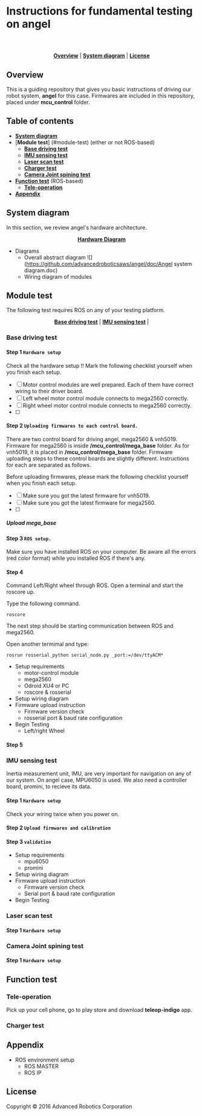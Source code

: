 # Instructions for fundamental testing on angel 

<h1 align="center">
  <img src="" alt="">
</h1>

<p align="center">
<b><a href="#overview">Overview</a></b>
|
<b><a href="#system-diagram">System diagram</a></b>
|
<b><a href="#license">License</a></b>
</p>

## Overview

This is a guiding repository that gives you basic instructions of driving our robot system, **angel** for this case. 
Firmwares are included in this repository, placed under **mcu_control** folder. 

## Table of contents
* [**System diagram**](#system-diagram)
* [**Module test**] (#module-test) (either or not ROS-based)
  * [**Base driving test**](#base-driving-test)
  * [**IMU sensing test**](#imu-sensing-test)
  * [**Laser scan test**](#laser-scan-test)
  * [**Charger test**](#charger-test)
  * [**Camera Joint spining test**](#camera-joint-spining-test)     
* [**Function test**](#function-test) (ROS-based)
  * [**Tele-operation**](#tele-operation) 
* [**Appendix**](#appendix)

## System diagram
In this section, we review angel's hardware architecture.

<p align="center">
<b><a href="#hardware-diagram">Hardware Diagram</a></b>
</p>

* Diagrams
  * Overall abstract diagram
  ![](https://github.com/advancedroboticsaws/angel/doc/Angel system diagram.doc)
  * Wiring diagram of modules
  
## Module test

The following test requires ROS on any of your testing platform.
<p align="center">
<b><a href="#base-driving-test">Base driving test</a></b>
|
<b><a href="#imu-sensing-test">IMU sensing test</a></b>
|
</p>

### Base driving test

<a name="base-driving-test-step1"></a>

#### Step 1 `Hardware setup`

Check all the hardware setup !!
Mark the following checklist yourself when you finish each setup.

- [ ] Motor control modules are well prepared. Each of them have correct wiring to their driver board.
- [ ] Left wheel motor control module connects to mega2560 correctly.  
- [ ] Right wheel motor control module connects to mega2560 correctly.
- [ ] 

<a name="base-driving-test-step2"></a>

#### Step 2 `Uploading firmwares to each control board.` 

There are two control board for driving angel, mega2560 & vnh5019.  
Firmware for mega2560 is inside **/mcu_control/mega_base** folder.
As for vnh5019, it is placed in **/mcu_control/mega_base** folder.
Firmware uploading steps to these control boards are slightly different. 
Instructions for each are separated as follows. 

Before uploading firmwares, please mark the following checklist yourself when you finish each setup.

- [ ] Make sure you got the latest firmware for vnh5019.
- [ ] Make sure you got the latest firmware for mega2560.
- [ ] 

##### Upload mega_base

 

<a name="base-driving-test-step3"></a>

#### Step 3 `ROS setup.`

Make sure you have installed ROS on your computer.
Be aware all the errors (red color format) while you installed ROS if there's any.


<a name="base-driving-test-step4"></a>

#### Step 4 

Command Left/Right wheel through ROS.
Open a terminal and start the roscore up.

Type the following command.

``` 
roscore
```

The next step should be starting communication between ROS and mega2560.

Open another termimal and type:
```
rosrun rosserial_python serial_node.py _port:=/dev/ttyACM* 
```

* Setup requirements 
  * motor-control module
  * mega2560
  * Odroid XU4 or PC
  * roscore & rosserial 
* Setup wiring diagram
* Firmware upload instruction
  * Firmware version check
  * rosserial port & baud rate configuration 
* Begin Testing
  * Left/right Wheel
  
<a name="base-driving-test-step5"></a>

#### Step 5 




### IMU sensing test

Inertia measurement unit, IMU, are very important for navigation on any of our system.
On angel case, MPU6050 is used. We also need a controller board, promini, to 
recieve its data. 

<a name="imu-sensing-test-step1"></a>

#### Step 1 `Hardware setup`

Check your wiring twice when you power on.

<a name="imu-sensing-test-step2"></a>

#### Step 2 `Upload firmwares and calibration`

<a name="imu-sensing-test-step3"></a>

#### Step 3 `validation`

* Setup requirements 
  *  mpu6050
  *  promini
* Setup wiring diagram
* Firmware upload instruction
  * Firmware version check
  * Serial port & baud rate configuration 
* Begin Testing

### Laser scan test

<a name="laser-scan-test-step1"></a>

#### Step 1 `Hardware setup`

### Camera Joint spining test

<a name="camera-joint-spining-step1"></a>

#### Step 1 `Hardware setup`
 
## Function test 



### Tele-operation

Pick up your cell phone, go to play store and download **teleop-indigo** app.

### Charger test

## Appendix
* ROS environment setup
    * ROS MASTER
    * ROS IP 


## License
Copyright © 2016 Advanced Robotics Corporation